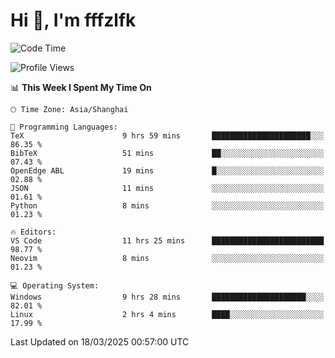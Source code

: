 # Hi 👋, I'm fffzlfk

<!--START_SECTION:waka-->
![Code Time](http://img.shields.io/badge/Code%20Time-1%2C293%20hrs%2026%20mins-blue)

![Profile Views](http://img.shields.io/badge/Profile%20Views-0-blue)

📊 **This Week I Spent My Time On** 

```text
🕑︎ Time Zone: Asia/Shanghai

💬 Programming Languages: 
TeX                      9 hrs 59 mins       ██████████████████████░░░   86.35 % 
BibTeX                   51 mins             ██░░░░░░░░░░░░░░░░░░░░░░░   07.43 % 
OpenEdge ABL             19 mins             █░░░░░░░░░░░░░░░░░░░░░░░░   02.88 % 
JSON                     11 mins             ░░░░░░░░░░░░░░░░░░░░░░░░░   01.61 % 
Python                   8 mins              ░░░░░░░░░░░░░░░░░░░░░░░░░   01.23 % 

🔥 Editors: 
VS Code                  11 hrs 25 mins      █████████████████████████   98.77 % 
Neovim                   8 mins              ░░░░░░░░░░░░░░░░░░░░░░░░░   01.23 % 

💻 Operating System: 
Windows                  9 hrs 28 mins       █████████████████████░░░░   82.01 % 
Linux                    2 hrs 4 mins        ████░░░░░░░░░░░░░░░░░░░░░   17.99 % 
```


 Last Updated on 18/03/2025 00:57:00 UTC
<!--END_SECTION:waka-->
